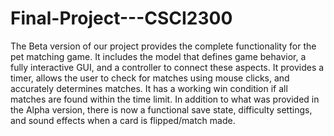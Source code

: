 # Final-Project---CSCI2300


The Beta version of our project provides the complete functionality for the pet matching game.
It includes the model that defines game behavior, a fully interactive GUI, and a controller to connect these aspects.
It provides a timer, allows the user to check for matches using mouse clicks, and accurately determines matches.
It has a working win condition if all matches are found within the time limit.
In addition to what was provided in the Alpha version, there is now a functional save state, difficulty settings, and sound effects when a card is flipped/match made.
